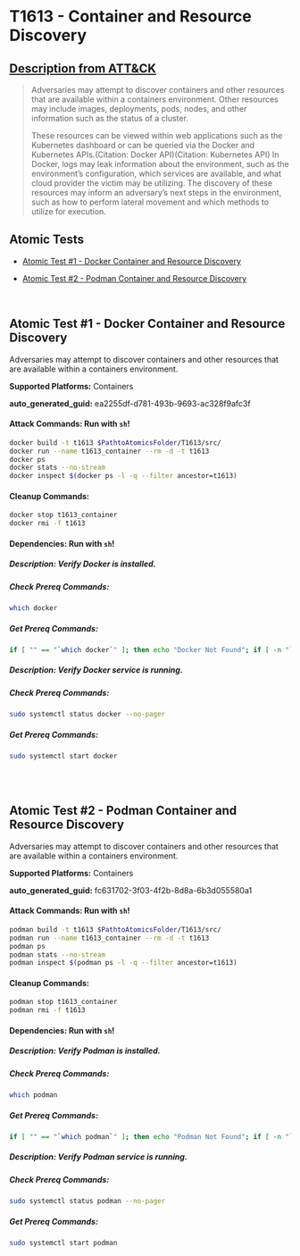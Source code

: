 # T1613 - Container and Resource Discovery
## [Description from ATT&CK](https://attack.mitre.org/techniques/T1613)
<blockquote>Adversaries may attempt to discover containers and other resources that are available within a containers environment. Other resources may include images, deployments, pods, nodes, and other information such as the status of a cluster.

These resources can be viewed within web applications such as the Kubernetes dashboard or can be queried via the Docker and Kubernetes APIs.(Citation: Docker API)(Citation: Kubernetes API) In Docker, logs may leak information about the environment, such as the environment’s configuration, which services are available, and what cloud provider the victim may be utilizing. The discovery of these resources may inform an adversary’s next steps in the environment, such as how to perform lateral movement and which methods to utilize for execution. </blockquote>

## Atomic Tests

- [Atomic Test #1 - Docker Container and Resource Discovery](#atomic-test-1---docker-container-and-resource-discovery)

- [Atomic Test #2 - Podman Container and Resource Discovery](#atomic-test-2---podman-container-and-resource-discovery)


<br/>

## Atomic Test #1 - Docker Container and Resource Discovery
Adversaries may attempt to discover containers and other resources that are available within a containers environment.

**Supported Platforms:** Containers


**auto_generated_guid:** ea2255df-d781-493b-9693-ac328f9afc3f






#### Attack Commands: Run with `sh`! 


```sh
docker build -t t1613 $PathtoAtomicsFolder/T1613/src/
docker run --name t1613_container --rm -d -t t1613
docker ps
docker stats --no-stream
docker inspect $(docker ps -l -q --filter ancestor=t1613)
```

#### Cleanup Commands:
```sh
docker stop t1613_container
docker rmi -f t1613
```



#### Dependencies:  Run with `sh`!
##### Description: Verify Docker is installed.
##### Check Prereq Commands:
```sh
which docker
```
##### Get Prereq Commands:
```sh
if [ "" == "`which docker`" ]; then echo "Docker Not Found"; if [ -n "`which apt-get`" ]; then sudo apt-get -y install docker ; elif [ -n "`which yum`" ]; then sudo yum -y install docker ; fi ; else echo "Docker installed"; fi
```
##### Description: Verify Docker service is running.
##### Check Prereq Commands:
```sh
sudo systemctl status docker --no-pager
```
##### Get Prereq Commands:
```sh
sudo systemctl start docker
```




<br/>
<br/>

## Atomic Test #2 - Podman Container and Resource Discovery
Adversaries may attempt to discover containers and other resources that are available within a containers environment.

**Supported Platforms:** Containers


**auto_generated_guid:** fc631702-3f03-4f2b-8d8a-6b3d055580a1






#### Attack Commands: Run with `sh`! 


```sh
podman build -t t1613 $PathtoAtomicsFolder/T1613/src/
podman run --name t1613_container --rm -d -t t1613
podman ps
podman stats --no-stream
podman inspect $(podman ps -l -q --filter ancestor=t1613)
```

#### Cleanup Commands:
```sh
podman stop t1613_container
podman rmi -f t1613
```



#### Dependencies:  Run with `sh`!
##### Description: Verify Podman is installed.
##### Check Prereq Commands:
```sh
which podman
```
##### Get Prereq Commands:
```sh
if [ "" == "`which podman`" ]; then echo "Podman Not Found"; if [ -n "`which apt-get`" ]; then sudo apt-get -y install podman ; elif [ -n "`which yum`" ]; then sudo yum -y install podman ; elif [ -n "`which pacman`" ]; then sudo pacman -Sy podman --noconfirm ; elif [ -n "`which brew`" ]; then brew install podman ; else echo "Unsupported package manager"; fi ; else echo "Podman installed"; fi
```
##### Description: Verify Podman service is running.
##### Check Prereq Commands:
```sh
sudo systemctl status podman --no-pager
```
##### Get Prereq Commands:
```sh
sudo systemctl start podman
```




<br/>
